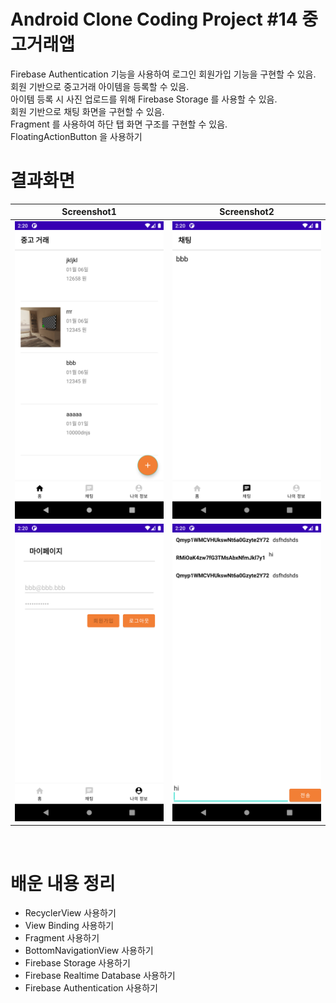 # Android Clone Coding Project #14 중고거래앱
Firebase Authentication 기능을 사용하여 로그인 회원가입 기능을 구현할 수 있음.
</br>
회원 기반으로 중고거래 아이템을 등록할 수 있음.
</br>
아이템 등록 시 사진 업로드를 위해 Firebase Storage 를 사용할 수 있음.
</br>
회원 기반으로 채팅 화면을 구현할 수 있음.
</br>
Fragment 를 사용하여 하단 탭 화면 구조를 구현할 수 있음.
</br>
FloatingActionButton 을 사용하기
</br>

# 결과화면
|Screenshot1|Screenshot2|
|---|---|
|<img src="./screenshot/1.png"/>|<img src="./screenshot/2.png"/>|
|<img src="./screenshot/3.png"/>|<img src="./screenshot/4.png"/>|

</br>

# 배운 내용 정리
- RecyclerView 사용하기
- View Binding 사용하기
- Fragment 사용하기
- BottomNavigationView 사용하기
- Firebase Storage 사용하기
- Firebase Realtime Database 사용하기
- Firebase Authentication 사용하기

